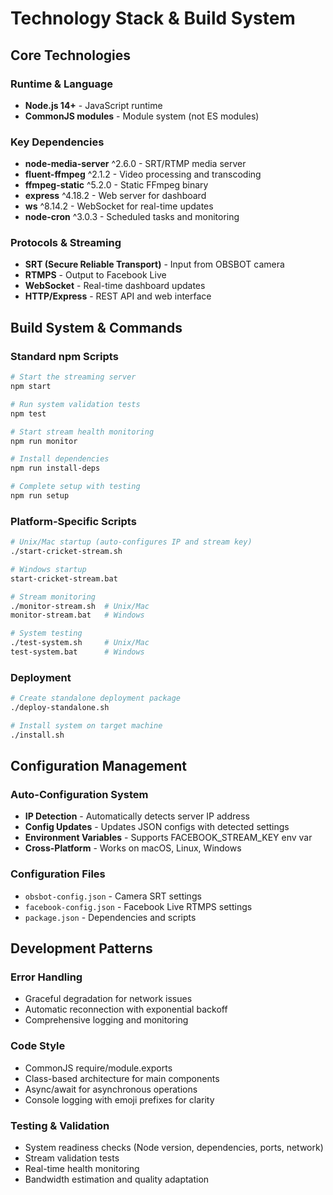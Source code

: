 # Technology Stack & Build System

## Core Technologies

### Runtime & Language
- **Node.js 14+** - JavaScript runtime
- **CommonJS modules** - Module system (not ES modules)

### Key Dependencies
- **node-media-server** ^2.6.0 - SRT/RTMP media server
- **fluent-ffmpeg** ^2.1.2 - Video processing and transcoding
- **ffmpeg-static** ^5.2.0 - Static FFmpeg binary
- **express** ^4.18.2 - Web server for dashboard
- **ws** ^8.14.2 - WebSocket for real-time updates
- **node-cron** ^3.0.3 - Scheduled tasks and monitoring

### Protocols & Streaming
- **SRT (Secure Reliable Transport)** - Input from OBSBOT camera
- **RTMPS** - Output to Facebook Live
- **WebSocket** - Real-time dashboard updates
- **HTTP/Express** - REST API and web interface

## Build System & Commands

### Standard npm Scripts
```bash
# Start the streaming server
npm start

# Run system validation tests
npm test

# Start stream health monitoring
npm run monitor

# Install dependencies
npm run install-deps

# Complete setup with testing
npm run setup
```

### Platform-Specific Scripts
```bash
# Unix/Mac startup (auto-configures IP and stream key)
./start-cricket-stream.sh

# Windows startup
start-cricket-stream.bat

# Stream monitoring
./monitor-stream.sh  # Unix/Mac
monitor-stream.bat   # Windows

# System testing
./test-system.sh     # Unix/Mac
test-system.bat      # Windows
```

### Deployment
```bash
# Create standalone deployment package
./deploy-standalone.sh

# Install system on target machine
./install.sh
```

## Configuration Management

### Auto-Configuration System
- **IP Detection** - Automatically detects server IP address
- **Config Updates** - Updates JSON configs with detected settings
- **Environment Variables** - Supports FACEBOOK_STREAM_KEY env var
- **Cross-Platform** - Works on macOS, Linux, Windows

### Configuration Files
- `obsbot-config.json` - Camera SRT settings
- `facebook-config.json` - Facebook Live RTMPS settings
- `package.json` - Dependencies and scripts

## Development Patterns

### Error Handling
- Graceful degradation for network issues
- Automatic reconnection with exponential backoff
- Comprehensive logging and monitoring

### Code Style
- CommonJS require/module.exports
- Class-based architecture for main components
- Async/await for asynchronous operations
- Console logging with emoji prefixes for clarity

### Testing & Validation
- System readiness checks (Node version, dependencies, ports, network)
- Stream validation tests
- Real-time health monitoring
- Bandwidth estimation and quality adaptation